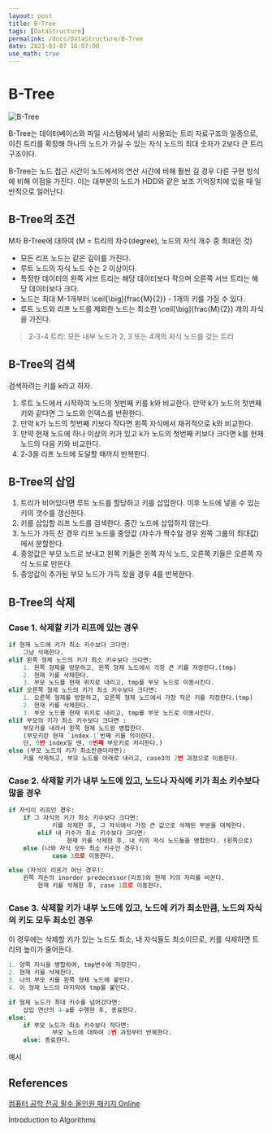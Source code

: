 ```yaml
---
layout: post
title: B-Tree
tags: [DataStructure]
permalink: /docs/DataStructure/B-Tree
date: 2021-03-07 16:07:00
use_math: true
---
```

# B-Tree

![B-Tree](https://upload.wikimedia.org/wikipedia/commons/thumb/6/65/B-tree.svg/1280px-B-tree.svg.png)

B-Tree는 데이터베이스와 파일 시스템에서 널리 사용되는 트리 자료구조의 일종으로, 이진 트리를 확장해 하나의 노드가 가실 수 있는 자식 노드의 최대 숫자가 2보다 큰 트리 구조이다.

B-Tree는 노드 접근 시간이 노드에서의 연산 시간에 비해 훨씬 길 경우 다른 구현 방식에 비해 이점을 가진다. 이는 대부분의 노드가 HDD와 같은 보조 기억장치에 있을 때 일반적으로 일어난다.

## B-Tree의 조건

M차 B-Tree에 대하여 (M = 트리의 차수(degree), 노드의 자식 개수 중 최대인 것)

- 모든 리프 노드는 같은 깊이를 가진다.
- 루트 노드의 자식 노드 수는 2 이상이다.
- 특정한 데이터의 왼쪽 서브 트리는 해당 데이터보다 작으며 오른쪽 서브 트리는 해당 데이터보다 크다.
- 노드는 최대 M-1개부터 \ceil[\big]{frac{M}{2}} - 1개의 키를 가질 수 있다.
- 루트 노드와 리프 노드를 제외한 노드는 최소한 \ceil[\big]{frac{M}{2}} 개의 자식을 가진다.

> 2-3-4 트리: 모든 내부 노드가 2, 3 또는 4개의 자식 노드를 갖는 트리

## B-Tree의 검색

검색하려는 키를 k라고 하자.

1. 루트 노드에서 시작하여 노드의 첫번째 키를 k와 비교한다.
   만약 k가 노드의 첫번째 키와 같다면 그 노드와 인덱스를 반환한다.
2. 만약 k가 노드의 첫번째 키보다 작다면 왼쪽 자식에서 재귀적으로 k와  비교한다.
3. 만약 현재 노드에 하나 이상의 키가 있고 k가 노드의 첫번째 키보다 크다면 k를 현재 노드의 다음 키와 비교한다.
4. 2-3을 리프 노드에 도달할 때까지 반복한다.

## B-Tree의 삽입

1. 트리가 비어있다면 루트 노드를 할당하고 키를 삽입한다. 이후 노드에 넣을 수 있는 키의 갯수를 갱신한다.
2. 키를 삽입할 리프 노드를 검색한다. 중간 노드에 삽입하지 않는다.
3. 노드가 가득 찬 경우 리프 노드를 중앙값 (차수가 짝수일 경우 왼쪽 그룹의 최대값) 에서 분할한다.
4. 중앙값은 부모 노드로 보내고 왼쪽 키들은 왼쪽 자식 노드, 오른쪽 키들은 오른쪽 자식 노드로 만든다.
5. 중앙값이 추가된 부모 노드가 가득 찼을 경우 4를 반복한다.

## B-Tree의 삭제

###  Case 1. 삭제할 키가 리프에 있는 경우

```python
if 현재 노드에 키가 최소 키수보다 크다면:
	그냥 삭제한다.
elif 왼쪽 형제 노드의 키가 최소 키수보다 크다면:
	1. 왼쪽 형제를 방문하고, 왼쪽 형제 노드에서 가장 큰 키를 저장한다.(tmp)
	2. 현재 키를 삭제한다.
	3. 부모 노드를 현재 위치로 내리고, tmp를 부모 노드로 이동시킨다.
elif 오른쪽 형제 노드의 키가 최소 키수보다 크다면:
	1. 오른쪽 형제를 방문하고, 오른쪽 형제 노드에서 가장 작은 키를 저장한다.(tmp)
	2. 현재 키를 삭제한다.
	3. 부모 노드를 현재 위치로 내리고, tmp를 부모 노드로 이동시킨다. 
elif 부모의 키가 최소 키수보다 크다면 :
	부모키를 내려서 왼쪽 형제 노드랑 병합한다.
	(부모키란 현재 `index-1`번째 키를 의미한다.
	단, 0번 index일 땐, 0번째 부모키로 처리한다.)
else (부모 노드의 키가 최소만큼이라면):
	키를 삭제하고, 부모 노드를 아래로 내리고, case3의 2번 과정으로 이동한다.
```

### Case 2. 삭제할 키가 내부 노드에 있고, 노드나 자식에 키가 최소 키수보다 많을 경우

```python
if 자식이 리프인 경우:
	if 그 자식의 키가 최소 키수보다 크다면: 
    		키를 삭제한 후, 그 자식에서 가장 큰 값으로 삭제된 부분을 대체한다.
     	elif 내 키수가 최소 키수보다 크다면:
            	현재 키를 삭제한 후, 내 키의 자식 노드들을 병합한다. (왼쪽으로)
	else (나와 자식 모두 최소 키수인 경우): 
    		case 3으로 이동한다.

else (자식이 리프가 아닌 경우):
	왼쪽 자손의 inorder predecessor(리프)와 현재 키의 자리를 바꾼다.
    	현재 키를 삭제한 후, case 1으로 이동한다.
```

### Case 3. 삭제할 키가 내부 노드에 있고, 노드에 키가 최소만큼, 노드의 자식의 키도 모두 최소인 경우

이 경우에는 삭제할 키가 있는 노드도 최소, 내 자식들도 최소이므로, 키를 삭제하면 트리의 높이가 줄어든다.

```python
1. 양쪽 자식을 병합하여, tmp변수에 저장한다.
2. 현재 키를 삭제한다.
3. 나의 부모 키를 왼쪽 형제 노드에 붙인다.
4. 이 형제 노드의 마지막에 tmp를 붙인다.

if 형제 노드가 최대 키수를 넘어갔다면:
	삽입 연산의 4-a를 수행한 후, 종료한다.
else:
	if 부모 노드가 최소 키수보다 작다면:
    		부모 노드에 대하여 2번 과정부터 반복한다.
	else: 종료한다.
```

예시

## References

[컴퓨터 공학 전공 필수 올인원 패키지 Online](https://www.fastcampus.co.kr/dev_online_cs)

Introduction to Algorithms


